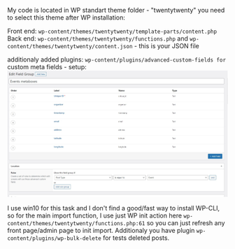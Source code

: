 My code is located in WP standart theme folder - "twentytwenty" you need to select this theme after WP installation:

Front end: `wp-content/themes/twentytwenty/template-parts/content.php`
Back end: `wp-content/themes/twentytwenty/functions.php`
and
`wp-content/themes/twentytwenty/content.json` - this is your JSON file

additionaly added plugins: 
`wp-content/plugins/advanced-custom-fields for` custom meta fields - setup:
![alt text](https://github.com/MykolajKrusser/wp_traning/blob/master/ACF.jpg?raw=true)

I use win10 for this task and I don't find a good/fast way to install WP-CLI, so
for the main import function, I use just WP init action here `wp-content/themes/twentytwenty/functions.php:61`
so you can just refresh any front page/admin page to init import.
Additionaly you have plugin `wp-content/plugins/wp-bulk-delete` for tests deleted posts.
